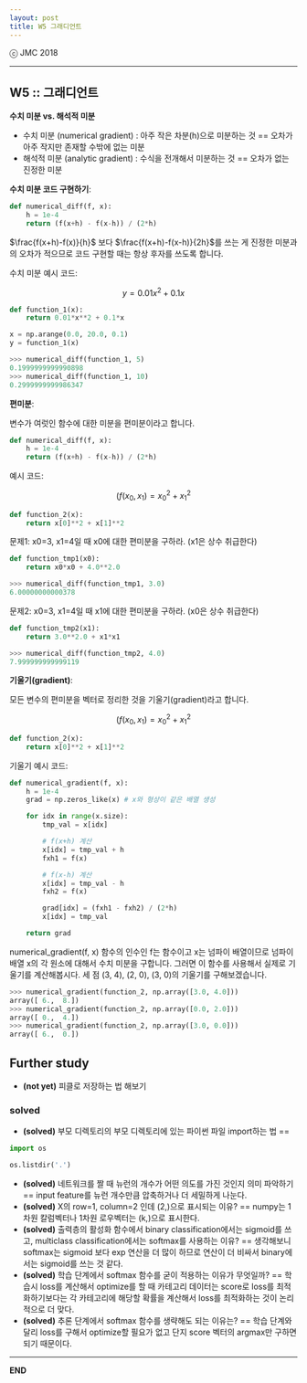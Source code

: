 ```yaml
---
layout: post
title: W5 그래디언트
---
```


ⓒ JMC 2018

---

## W5 :: 그래디언트

**수치 미분 vs. 해석적 미분**

+ 수치 미분 (numerical gradient) : 아주 작은 차분(h)으로 미분하는 것 == 오차가 아주 작지만 존재할 수밖에 없는 미분
+ 해석적 미분 (analytic gradient) : 수식을 전개해서 미분하는 것 == 오차가 없는 진정한 미분

**수치 미분 코드 구현하기**:

```python
def numerical_diff(f, x):
    h = 1e-4
    return (f(x+h) - f(x-h)) / (2*h)
```

$\frac{f(x+h)-f(x)}{h}$ 보다 $\frac{f(x+h)-f(x-h)}{2h}$를 쓰는 게 진정한 미분과의 오차가 적으므로 코드 구현할 때는 항상 후자를 쓰도록 합니다.

수치 미분 예시 코드:

$$y = 0.01x^{2} + 0.1x$$

```python
def function_1(x):
    return 0.01*x**2 + 0.1*x

x = np.arange(0.0, 20.0, 0.1)
y = function_1(x)

>>> numerical_diff(function_1, 5)
0.1999999999990898
>>> numerical_diff(function_1, 10)
0.2999999999986347
```

**편미분**:

변수가 여럿인 함수에 대한 미분을 편미분이라고 합니다.

```python
def numerical_diff(f, x):
    h = 1e-4
    return (f(x+h) - f(x-h)) / (2*h)
```

예시 코드:

$$(f(x_0, x_1) = x_0^{2}+x_1^{2}$$

```python
def function_2(x):
    return x[0]**2 + x[1]**2
```

문제1: x0=3, x1=4일 때 x0에 대한 편미분을 구하라. (x1은 상수 취급한다)

```python
def function_tmp1(x0):
    return x0*x0 + 4.0**2.0

>>> numerical_diff(function_tmp1, 3.0)
6.00000000000378
```

문제2: x0=3, x1=4일 때 x1에 대한 편미분을 구하라. (x0은 상수 취급한다)

```python
def function_tmp2(x1):
    return 3.0**2.0 + x1*x1

>>> numerical_diff(function_tmp2, 4.0)
7.999999999999119
```

**기울기(gradient)**:

모든 변수의 편미분을 벡터로 정리한 것을 기울기(gradient)라고 합니다.

$$(f(x_0, x_1) = x_0^{2}+x_1^{2}$$

```python
def function_2(x):
    return x[0]**2 + x[1]**2
```

기울기 예시 코드:

```python
def numerical_gradient(f, x):
    h = 1e-4
    grad = np.zeros_like(x) # x와 형상이 같은 배열 생성

    for idx in range(x.size):
        tmp_val = x[idx]

        # f(x+h) 계산
        x[idx] = tmp_val + h
        fxh1 = f(x)

        # f(x-h) 계산
        x[idx] = tmp_val - h
        fxh2 = f(x)

        grad[idx] = (fxh1 - fxh2) / (2*h)
        x[idx] = tmp_val

    return grad
```

numerical_gradient(f, x) 함수의 인수인 f는 함수이고 x는 넘파이 배열이므로 넘파이 배열 x의 각 원소에 대해서 수치 미분을 구합니다.
그러면 이 함수를 사용해서 실제로 기울기를 계산해봅시다.
세 점 (3, 4), (2, 0), (3, 0)의 기울기를 구해보겠습니다.

```python
>>> numerical_gradient(function_2, np.array([3.0, 4.0]))
array([ 6.,  8.])
>>> numerical_gradient(function_2, np.array([0.0, 2.0]))
array([ 0.,  4.])
>>> numerical_gradient(function_2, np.array([3.0, 0.0]))
array([ 6.,  0.])
```

## Further study

+ **(not yet)** 피클로 저장하는 법 해보기

### solved

+ **(solved)** 부모 디렉토리의 부모 디렉토리에 있는 파이썬 파일 import하는 법 ==

```python
import os

os.listdir('.')
```

+ **(solved)** 네트워크를 짤 때 뉴런의 개수가 어떤 의도를 가진 것인지 의미 파악하기 == input feature를 뉴런 개수만큼 압축하거나 더 세밀하게 나눈다.
+ **(solved)** X의 row=1, column=2 인데 (2,)으로 표시되는 이유? == numpy는 1차원 칼럼벡터나 1차원 로우벡터는 (k,)으로 표시한다.
+ **(solved)** 출력층의 활성화 함수에서 binary classification에서는 sigmoid를 쓰고, multiclass classification에서는 softmax를 사용하는 이유? == 생각해보니 softmax는 sigmoid 보다 exp 연산을 더 많이 하므로 연산이 더 비싸서 binary에서는 sigmoid를 쓰는 것 같다.
+ **(solved)** 학습 단계에서 softmax 함수를 굳이 적용하는 이유가 무엇일까? == 학습시 loss를 계산해서 optimize를 할 때 카테고리 데이터는 score로 loss를 최적화하기보다는 각 카테고리에 해당할 확률을 계산해서 loss를 최적화하는 것이 논리적으로 더 맞다.
+ **(solved)** 추론 단계에서 softmax 함수를 생략해도 되는 이유는? == 학습 단계와 달리 loss를 구해서 optimize할 필요가 없고 단지 score 벡터의 argmax만 구하면 되기 때문이다.

---

**END**
